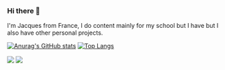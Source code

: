 ### Hi there 👋

I'm Jacques from France, I do content mainly for my school but I have but I also have other personal projects.

[![Anurag's GitHub stats](https://github-readme-stats.vercel.app/api?username=Evonya&count_private=true&show_icons=true&theme=dracula&include_all_commits)](https://github.com/anuraghazra/github-readme-stats)
[![Top Langs](https://github-readme-stats.vercel.app/api/top-langs/?username=anuraghazra&layout=compact)](https://github.com/anuraghazra/github-readme-stats)

<a>
  <img align="center" src="https://github-readme-stats.vercel.app/api?username=Evonya&count_private=true&show_icons=true&theme=dracula&include_all_commits=true" />
</a>
<a>
  <img align="center" src="https://github-readme-stats.vercel.app/api/top-langs/?username=Evonya" />
</a>
